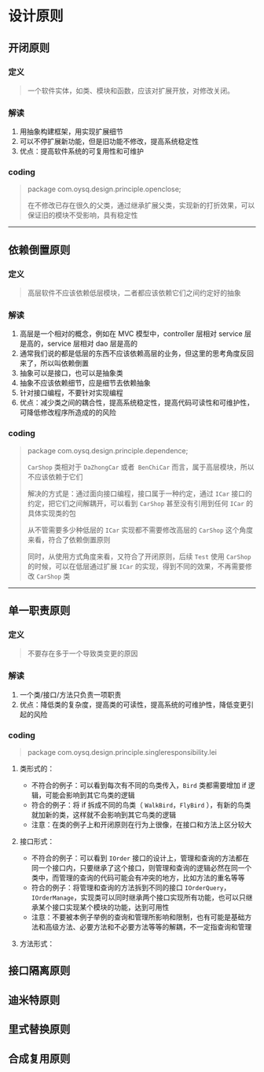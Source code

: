 
# 设计原则

## 开闭原则

### 定义
> 一个软件实体，如类、模块和函数，应该对扩展开放，对修改关闭。

### 解读
1. 用抽象构建框架，用实现扩展细节
2. 可以不停扩展新功能，但是旧功能不修改，提高系统稳定性
3. 优点：提高软件系统的可复用性和可维护

### coding

> package com.oysq.design.principle.openclose;
> 
> 在不修改已存在很久的父类，通过继承扩展父类，实现新的打折效果，可以保证旧的模块不受影响，具有稳定性

---

## 依赖倒置原则

### 定义
> 高层软件不应该依赖低层模块，二者都应该依赖它们之间约定好的抽象

### 解读
1. 高层是一个相对的概念，例如在 MVC 模型中，controller 层相对 service 层是高的，service 层相对 dao 层是高的
2. 通常我们说的都是低层的东西不应该依赖高层的业务，但这里的思考角度反回来了，所以叫依赖倒置
3. 抽象可以是接口，也可以是抽象类
4. 抽象不应该依赖细节，应是细节去依赖抽象 
5. 针对接口编程，不要针对实现编程
6. 优点：减少类之间的耦合性，提高系统稳定性，提高代码可读性和可维护性，可降低修改程序所造成的的风险

### coding

> package com.oysq.design.principle.dependence;
> 
> `CarShop` 类相对于 `DaZhongCar` 或者` BenChiCar` 而言，属于高层模块，所以不应该依赖于它们
> 
> 解决的方式是：通过面向接口编程，接口属于一种约定，通过 `ICar` 接口的约定，把它们之间解耦开，可以看到 `CarShop` 甚至没有引用到任何 `ICar` 的具体实现类的包
> 
> 从不管需要多少种低层的 `ICar` 实现都不需要修改高层的 `CarShop` 这个角度来看，符合了依赖倒置原则
> 
> 同时，从使用方式角度来看，又符合了开闭原则，后续 `Test` 使用 `CarShop` 的时候，可以在低层通过扩展 `ICar` 的实现，得到不同的效果，不再需要修改 `CarShop` 类


---

## 单一职责原则

### 定义

> 不要存在多于一个导致类变更的原因

### 解读
1. 一个类/接口/方法只负责一项职责
2. 优点：降低类的复杂度，提高类的可读性，提高系统的可维护性，降低变更引起的风险

### coding

> package com.oysq.design.principle.singleresponsibility.lei

1. 类形式的：
   * 不符合的例子：可以看到每次有不同的鸟类传入，`Bird` 类都需要增加 if 逻辑，可能会影响到其它鸟类的逻辑
   * 符合的例子：将 if 拆成不同的鸟类（ `WalkBird`，`FlyBird` ），有新的鸟类就加新的类，这样就不会影响到其它鸟类的逻辑
   * 注意：在类的例子上和开闭原则在行为上很像，在接口和方法上区分较大

2. 接口形式：
   * 不符合的例子：可以看到 `IOrder` 接口的设计上，管理和查询的方法都在同一个接口内，只要继承了这个接口，则管理和查询的逻辑必然在同一个类中，而管理的查询的代码可能会有冲突的地方，比如方法的重名等等
   * 符合的例子：将管理和查询的方法拆到不同的接口 `IOrderQuery`，`IOrderManage`，实现类可以同时继承两个接口实现所有功能，也可以只继承某个接口实现某个模块的功能，达到可用性
   * 注意：不要被本例子举例的查询和管理所影响和限制，也有可能是基础方法和高级方法、必要方法和不必要方法等等的解耦，不一定指查询和管理
   
3. 方法形式：


## 接口隔离原则

## 迪米特原则

## 里式替换原则

## 合成复用原则















